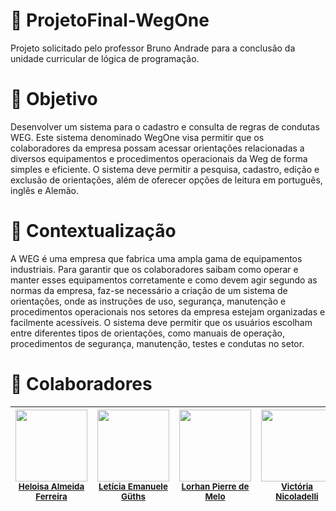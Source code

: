 #  📌 ProjetoFinal-WegOne

Projeto solicitado pelo professor Bruno Andrade para a conclusão da unidade curricular de lógica de programação.

# 🎯 Objetivo 

Desenvolver um sistema para o cadastro e consulta de regras de condutas WEG. Este sistema denominado WegOne visa permitir que os colaboradores da empresa possam acessar orientações relacionadas a diversos equipamentos e procedimentos operacionais da Weg de forma simples e eficiente. O sistema deve permitir a pesquisa, cadastro, edição e exclusão de orientações, além de oferecer opções de leitura em português, inglês e Alemão.

# 📑 Contextualização

A WEG é uma empresa que fabrica uma ampla gama de equipamentos industriais. Para garantir que os colaboradores saibam como operar e manter esses equipamentos corretamente e como devem agir segundo as normas da empresa, faz-se necessário a criação de um sistema de orientações, onde as instruções de uso, segurança, manutenção e procedimentos operacionais nos setores da empresa estejam organizadas e facilmente acessíveis. O sistema deve permitir que os usuários escolham entre diferentes tipos de orientações, como manuais de operação, procedimentos de segurança, manutenção, testes e condutas no setor.

# 👥 Colaboradores

| <img loading="lazy" src="https://avatars.githubusercontent.com/u/197680052?v=4" width="115"><br><sub><a href="https://github.com/heloo86">Heloisa Almeida Ferreira</a><br></sub> | <img loading="lazy" src="https://avatars.githubusercontent.com/u/197679708?v=4" width="115"><br><sub><a href="https://github.com/leticiaguths">Letícia Emanuele Güths</a><br></sub> | <img loading="lazy" src="https://avatars.githubusercontent.com/u/197679842?v=4" width="115"><br><sub><a href="https://github.com/LorhanPierre">Lorhan Pierre de Melo</a><br></sub> | <img loading="lazy" src="" width="115"><br><sub><a href="https://github.com/vic376">Victória Nicoladelli</a><br></sub> |
| :---: | :---: | :---: | :---: |
